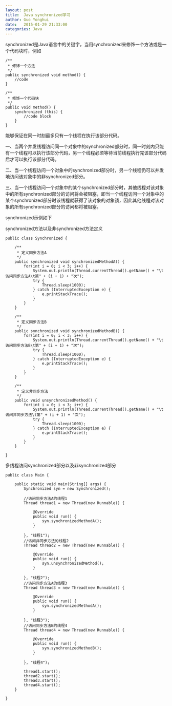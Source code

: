 ```yaml
---
layout: post
title:  Java synchronized学习
author:	Guo Yonghui
date:   2015-01-29 21:33:00
categories: Java
---
```

synchronized是Java语言中的关键字，当用synchronized来修饰一个方法或是一个代码块时，例如

	/**
	 * 修饰一个方法
	 */
	public synchronized void method() {
		//code
	}
	
	/**
	 * 修饰一个代码块
	 */
	public void method() {
		synchronized (this) {
			//code block
		}
	}

能够保证在同一时刻最多只有一个线程在执行该部分代码。

一、当两个并发线程访问同一个对象中的synchronized部分时，同一时刻内只能有一个线程可以执行该部分代码，另一个线程必须等待当前线程执行完该部分代码后才可以执行该部分代码。

二、当一个线程访问一个对象中的synchronized部分时，另一个线程仍可以并发地访问该对象中的非synchronized部分。

三、当一个线程访问一个对象中的某个synchronized部分时，其他线程对该对象中的所有synchronized部分的访问将会被阻塞，即当一个线程访问一个对象中的某个synchronized部分时该线程就获得了该对象的对象锁，因此其他线程对该对象的所有synchronized部分的访问都将被阻塞。

synchronized示例如下

synchronized方法以及非synchronized方法定义

	public class Synchronized {

		/**
		 * 定义同步方法A
		 */
		public synchronized void synchronizedMethodA() {
			for(int i = 0; i < 3; i++) {
				System.out.println(Thread.currentThread().getName() + "\t访问同步方法A\t第" + (i + 1) + "次");
				try {
					Thread.sleep(1000);
				} catch (InterruptedException e) {
					e.printStackTrace();
				}
			}
		}

		/**
		 * 定义同步方法B
		 */
		public synchronized void synchronizedMethodB() {
			for(int i = 0; i < 3; i++) {
				System.out.println(Thread.currentThread().getName() + "\t访问同步方法B\t第" + (i + 1) + "次");
				try {
					Thread.sleep(1000);
				} catch (InterruptedException e) {
					e.printStackTrace();
				}
			}
		}

		/**
		 * 定义非同步方法
		 */
		public void unsynchronizedMethod() {
			for(int i = 0; i < 3; i++) {
				System.out.println(Thread.currentThread().getName() + "\t访问非同步方法\t第" + (i + 1) + "次");
				try {
					Thread.sleep(1000);
				} catch (InterruptedException e) {
					e.printStackTrace();
				}
			}
		}

	}

多线程访问synchronized部分以及非synchronized部分

	public class Main {

		public static void main(String[] args) {
			Synchronized syn = new Synchronized();

			//访问同步方法A的线程1
			Thread thread1 = new Thread(new Runnable() {
				
				@Override
				public void run() {
					syn.synchronizedMethodA();
				}
				
			}, "线程1");
			//访问非同步方法的线程2
			Thread thread2 = new Thread(new Runnable() {
				
				@Override
				public void run() {
					syn.unsynchronizedMethod();
				}
				
			}, "线程2");
			//访问同步方法A的线程3
			Thread thread3 = new Thread(new Runnable() {
				
				@Override
				public void run() {
					syn.synchronizedMethodA();
				}
				
			}, "线程3");
			//访问同步方法B的线程4
			Thread thread4 = new Thread(new Runnable() {
				
				@Override
				public void run() {
					syn.synchronizedMethodB();
				}
				
			}, "线程4");
			
			thread1.start();
			thread2.start();
			thread3.start();
			thread4.start();
		}
		
	}
